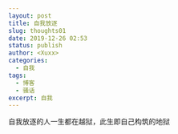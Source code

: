 ```yaml
---
layout: post
title: 自我放逐
slug: thoughts01
date: 2019-12-26 02:53
status: publish
author: <Xuxx>
categories: 
  - 自我
tags: 
  - 博客
  - 骚话
excerpt: 自我
---
```

自我放逐的人一生都在越狱，此生即自己构筑的地狱 
